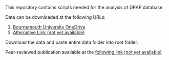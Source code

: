 This repository contains scripts needed for the analysis of DRAP database.

Data can be downloaded at the following URLs:

1) [Bournemouth University OneDrive](https://livebournemouthac-my.sharepoint.com/:f:/g/personal/mgnacek_bournemouth_ac_uk/Ep1chyHAJVFMttpamIMfyK4BhlKgoS1xvdDOHO8gEk5qKQ?e=8cVkaE)
2) [Alternative Link (not yet available)]()

Download the data and paste entire data folder into root folder.

Peer-reviewed publication available at the [following link (not yet available)]()
